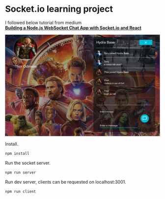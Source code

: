 # Socket.io learning project <br/>
I followed below tutorial from medium <br/>
<a href="https://medium.com/@muehler.v/building-a-node-js-websocket-chat-app-with-socket-io-and-react-473a0686d1e1"><b>
Building a Node.js WebSocket Chat App with Socket.io and React </b></a>

![demo](https://github.com/myamma/chatRoomApp/blob/master/public/preview1.jpg)

Install.

``` bash
npm install
```

Run the socket server.

``` bash
npm run server
```

Run dev server, clients can be requested on localhost:3001.

``` bash
npm run client
```
